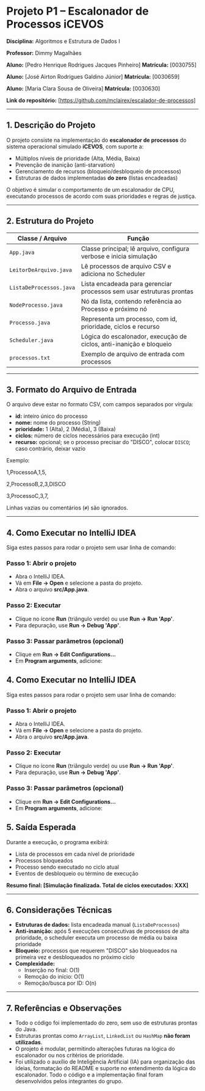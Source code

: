 # Projeto P1 – Escalonador de Processos iCEVOS

**Disciplina:** Algoritmos e Estrutura de Dados I  

**Professor:** Dimmy Magalhães  

**Aluno:** [Pedro Henrique Rodrigues Jacques Pinheiro]  **Matrícula:** [0030755]

**Aluno:** [José Airton Rodrigues Galdino Júnior]  **Matrícula:** [0030659]

**Aluno:** [Maria Clara Sousa de Oliveira]  **Matrícula:** [0030630]

**Link do repositório:** [https://github.com/mclairex/escalador-de-processos]

---

## 1. Descrição do Projeto

O projeto consiste na implementação do **escalonador de processos** do sistema operacional simulado **iCEVOS**, com suporte a:

- Múltiplos níveis de prioridade (Alta, Média, Baixa)
- Prevenção de inanição (anti-starvation)
- Gerenciamento de recursos (bloqueio/desbloqueio de processos)
- Estruturas de dados implementadas **do zero** (listas encadeadas)

O objetivo é simular o comportamento de um escalonador de CPU, executando processos de acordo com suas prioridades e regras de justiça.

---

## 2. Estrutura do Projeto

| Classe / Arquivo        | Função                                                                 |
|-------------------------|------------------------------------------------------------------------|
| `App.java`              | Classe principal; lê arquivo, configura verbose e inicia simulação    |
| `LeitorDeArquivo.java`  | Lê processos de arquivo CSV e adiciona no Scheduler                   |
| `ListaDeProcessos.java` | Lista encadeada para gerenciar processos sem usar estruturas prontas  |
| `NodeProcesso.java`     | Nó da lista, contendo referência ao Processo e próximo nó             |
| `Processo.java`         | Representa um processo, com id, prioridade, ciclos e recurso          |
| `Scheduler.java`        | Lógica do escalonador, execução de ciclos, anti-inanição e bloqueio   |
| `processos.txt`         | Exemplo de arquivo de entrada com processos                            |

---

## 3. Formato do Arquivo de Entrada

O arquivo deve estar no formato CSV, com campos separados por vírgula:


- **id:** inteiro único do processo
- **nome:** nome do processo (String)
- **prioridade:** 1 (Alta), 2 (Média), 3 (Baixa)
- **ciclos:** número de ciclos necessários para execução (int)
- **recurso:** opcional; se o processo precisar do "DISCO", colocar `DISCO`; caso contrário, deixar vazio

Exemplo:

1,ProcessoA,1,5,

2,ProcessoB,2,3,DISCO

3,ProcessoC,3,7,


Linhas vazias ou comentários (`#`) são ignorados.

---

## 4. Como Executar no IntelliJ IDEA

Siga estes passos para rodar o projeto sem usar linha de comando:

### Passo 1: Abrir o projeto
- Abra o IntelliJ IDEA.
- Vá em **File → Open** e selecione a pasta do projeto.
- Abra o arquivo **src/App.java**.

### Passo 2: Executar
- Clique no ícone **Run** (triângulo verde) ou use **Run → Run 'App'**.
- Para depuração, use **Run → Debug 'App'**.

### Passo 3: Passar parâmetros (opcional)
- Clique em **Run → Edit Configurations…**
- Em **Program arguments**, adicione:
## 4. Como Executar no IntelliJ IDEA

Siga estes passos para rodar o projeto sem usar linha de comando:

### Passo 1: Abrir o projeto
- Abra o IntelliJ IDEA.
- Vá em **File → Open** e selecione a pasta do projeto.
- Abra o arquivo **src/App.java**.

### Passo 2: Executar
- Clique no ícone **Run** (triângulo verde) ou use **Run → Run 'App'**.
- Para depuração, use **Run → Debug 'App'**.

### Passo 3: Passar parâmetros (opcional)
- Clique em **Run → Edit Configurations…**
- Em **Program arguments**, adicione:

## 5. Saída Esperada

Durante a execução, o programa exibirá:

- Lista de processos em cada nível de prioridade
- Processos bloqueados
- Processo sendo executado no ciclo atual
- Eventos de desbloqueio ou término de execução

**Resumo final: [Simulação finalizada. Total de ciclos executados: XXX]**


---

## 6. Considerações Técnicas

- **Estruturas de dados:** lista encadeada manual (`ListaDeProcessos`)
- **Anti-inanição:** após 5 execuções consecutivas de processos de alta prioridade, o scheduler executa um processo de média ou baixa prioridade
- **Bloqueio:** processos que requerem "DISCO" são bloqueados na primeira vez e desbloqueados no próximo ciclo
- **Complexidade:**
    - Inserção no final: O(1)
    - Remoção do início: O(1)
    - Remoção/busca por ID: O(n)

---

## 7. Referências e Observações

- Todo o código foi implementado do zero, sem uso de estruturas prontas do Java.
- Estruturas prontas como `ArrayList`, `LinkedList` ou `HashMap` **não foram utilizadas**.
- O projeto é modular, permitindo alterações futuras na lógica do escalonador ou nos critérios de prioridade.
- Foi utilizado o auxílio de Inteligência Artificial (IA) para organização das ideias, formatação do README e suporte no entendimento da lógica do escalonador. Todo o código e a implementação final foram desenvolvidos pelos integrantes do grupo.


